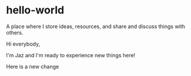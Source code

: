 # hello-world
A place where I store ideas, resources, and share and discuss things with others.

Hi everybody,

I'm Jaz and I'm ready to experience new things here!

Here is a new change